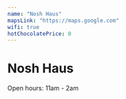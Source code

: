 ```yaml
---
name: "Nosh Haus"
mapsLink: "https://maps.google.com"
wifi: true
hotChocolatePrice: 0
---
```


# Nosh Haus

Open hours: 11am - 2am 